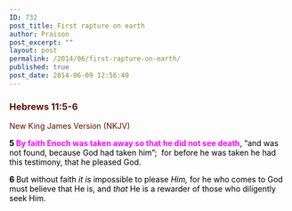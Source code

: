 ```yaml
---
ID: 732
post_title: First rapture on earth
author: Praison
post_excerpt: ""
layout: post
permalink: /2014/06/first-rapture-on-earth/
published: true
post_date: 2014-06-09 12:56:40
---
```

<div class="heading passage-class-0" style="color: #5c1101;">
<h3>Hebrews 11:5-6</h3>
<p class="txt-sm">New King James Version (NKJV)</p>

</div>
<div class="passage version-NKJV result-text-style-normal text-html " style="color: #000000;">

<span id="en-NKJV-30178" class="text Heb-11-5"><span class="versenum" style="font-weight: bold;">5 </span><span style="color: #ff00ff;"><strong>By faith Enoch was taken away so that he did not see death</strong></span>, <span class="oblique">“and was not found, because God had taken him”</span>;  for before he was taken he had this testimony, that he pleased God.</span>

<span id="en-NKJV-30179" class="text Heb-11-6"><span class="versenum" style="font-weight: bold;">6 </span>But without faith <i>it is</i> impossible to please <i>Him,</i> for he who comes to God must believe that He is, and <i>that</i> He is a rewarder of those who diligently seek Him.</span>

</div>